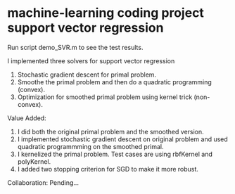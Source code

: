 machine-learning coding project
support vector regression
================

Run script demo_SVR.m to see the test results.

I implemented three solvers for support vector regression

1. Stochastic gradient descent for primal problem.
2. Smoothe the primal problem and then do a quadratic programming (convex).
3. Optimization for smoothed primal problem using kernel trick (non-convex).

Value Added:

1. I did both the original primal problem and the smoothed version.
2. I implemented stochastic gradient descent on original problem and used quadratic programmming on the smoothed primal.
3. I kernelized the primal problem. Test cases are using rbfKernel and polyKernel.
4. I added two stopping criterion for SGD to make it more robust.

Collaboration:
Pending...
